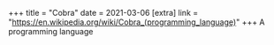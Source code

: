 +++
title = "Cobra"
date = 2021-03-06
[extra]
link = "https://en.wikipedia.org/wiki/Cobra_(programming_language)"
+++
A programming language

